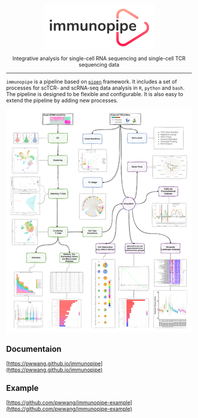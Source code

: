 <p align="center">
  <img height="120" style="height: 120px" src="https://github.com/pwwang/immunopipe/blob/dev/logo.png?raw=true">
</p>
<p align="center">Integrative analysis for single-cell RNA sequencing and single-cell TCR sequencing data</p>
<hr />

`immunopipe` is a pipeline based on [`pipen`](https://github.com/pwwang/pipen) framework. It includes a set of processes for scTCR- and scRNA-seq data analysis in `R`, `python` and `bash`. The pipeline is designed to be flexible and configurable. It is also easy to extend the pipeline by adding new processes.

![immunopipe](https://github.com/pwwang/immunopipe/blob/dev/docs/immunopipe.flowchart.png?raw=true)

## Documentaion

[https://pwwang.github.io/immunopipe](https://pwwang.github.io/immunopipe)

## Example

[https://github.com/pwwang/immunopipe-example](https://github.com/pwwang/immunopipe-example)

